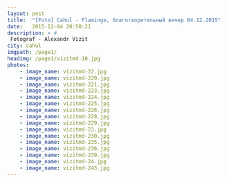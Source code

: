 ```yaml
---
layout: post
title:  "[Foto] Cahul - Flamingo, благотворительный вечер 04.12.2015"
date:   2015-12-04 20:50:21
description: > #
 Fotograf - Alexandr Vizit
city: cahul
imgpath: /page1/
headimg: /page1/vizitmd-10.jpg
photos:
    - image_name: vizitmd-22.jpg
    - image_name: vizitmd-220.jpg
    - image_name: vizitmd-221.jpg
    - image_name: vizitmd-223.jpg
    - image_name: vizitmd-224.jpg
    - image_name: vizitmd-225.jpg
    - image_name: vizitmd-226.jpg
    - image_name: vizitmd-228.jpg
    - image_name: vizitmd-229.jpg
    - image_name: vizitmd-23.jpg
    - image_name: vizitmd-230.jpg
    - image_name: vizitmd-235.jpg
    - image_name: vizitmd-236.jpg
    - image_name: vizitmd-239.jpg
    - image_name: vizitmd-24.jpg
    - image_name: vizitmd-243.jpg
---
```

